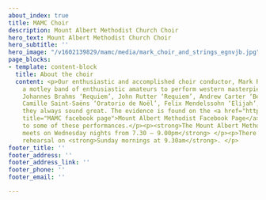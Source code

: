```yaml
---
about_index: true
title: MAMC Choir
description: Mount Albert Methodist Church Choir
hero_text: Mount Albert Methodist Church Choir
hero_subtitle: ''
hero_image: "/v1602139829/mamc/media/mark_choir_and_strings_egnvjb.jpg"
page_blocks:
- template: content-block
  title: About the choir
  content: <p>Our enthusiastic and accomplished choir conductor, Mark Rosser, encourages
    a motley band of enthusiastic amateurs to perform western masterpieces such as
    Johannes Brahms ‘Requiem’, John Rutter ‘Requiem’, Andrew Carter ‘Benedicite’,
    Camille Saint-Saëns ‘Oratorio de Noël’, Felix Mendelssohn ‘Elijah’, and miraculously
    they always sound great. The evidence is found on the <a href="https://www.facebook.com/Mount-Albert-Methodist-Church-1695911697336904/"
    title="MAMC facebook page">Mount Albert Methodist Facebook Page</a> with links
    to some of these performances.</p><p><strong>The Mount Albert Methodist Choir
    meets on Wednesday nights from 7.30 – 9.00pm</strong> </p><p>There is a pre-service
    rehearsal on <strong>Sunday mornings at 9.30am</strong>. </p>
footer_title: ''
footer_address: ''
footer_address_link: ''
footer_phone: ''
footer_email: ''

---
```

